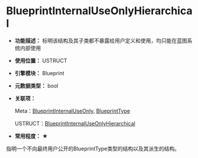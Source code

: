 ﻿# BlueprintInternalUseOnlyHierarchical

- **功能描述：** 标明该结构及其子类都不暴露给用户定义和使用，均只能在蓝图系统内部使用

- **使用位置：** USTRUCT

- **引擎模块：** Blueprint

- **元数据类型：** bool

- **关联项：**

  Meta：[BlueprintInternalUseOnly](BlueprintInternalUseOnly.md), [BlueprintType](BlueprintType.md)

  USTRUCT：[BlueprintInternalUseOnlyHierarchical ](../../Specifier/USTRUCT/Blueprint/BlueprintInternalUseOnlyHierarchical.md)

- **常用程度：** ★

指明一个不向最终用户公开的BlueprintType类型的结构以及其派生的结构。